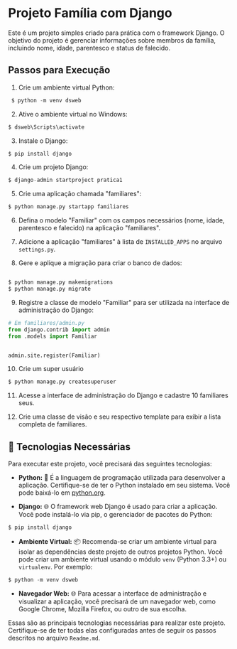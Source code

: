 # Projeto Família com Django

Este é um projeto simples criado para prática com o framework Django. O objetivo do projeto é gerenciar informações sobre membros da família, incluindo nome, idade, parentesco e status de falecido.

## Passos para Execução

1. Crie um ambiente virtual Python:
```python
 $ python -m venv dsweb
```

2. Ative o ambiente virtual no Windows: 
```python
$ dsweb\Scripts\activate
```

3. Instale o Django:
```python
$ pip install django
```

4. Crie um projeto Django:
```python
$ django-admin startproject pratica1
```

5. Crie uma aplicação chamada "familiares":
```python
$ python manage.py startapp familiares
```

6. Defina o modelo "Familiar" com os campos necessários (nome, idade, parentesco e falecido) na aplicação "familiares".

7. Adicione a aplicação "familiares" à lista de `INSTALLED_APPS` no arquivo `settings.py`.

8. Gere e aplique a migração para criar o banco de dados:
```python

$ python manage.py makemigrations
$ python manage.py migrate
```


9. Registre a classe de modelo "Familiar" para ser utilizada na interface de administração do Django:
```python
# Em familiares/admin.py
from django.contrib import admin
from .models import Familiar


admin.site.register(Familiar)
```
10. Crie um super usuário 
```python
$ python manage.py createsuperuser
```
11. Acesse a interface de administração do Django e cadastre 10 familiares seus.

12. Crie uma classe de visão e seu respectivo template para exibir a lista completa de familiares.

## 🚀 Tecnologias Necessárias

Para executar este projeto, você precisará das seguintes tecnologias:

- **Python:** 🐍 É a linguagem de programação utilizada para desenvolver a aplicação. Certifique-se de ter o Python instalado em seu sistema. Você pode baixá-lo em [python.org](https://www.python.org/downloads/).

- **Django:** 🌐 O framework web Django é usado para criar a aplicação. Você pode instalá-lo via pip, o gerenciador de pacotes do Python:

```python
$ pip install django
```

- **Ambiente Virtual:** 📦 Recomenda-se criar um ambiente virtual para isolar as dependências deste projeto de outros projetos Python. Você pode criar um ambiente virtual usando o módulo `venv` (Python 3.3+) ou `virtualenv`. Por exemplo:

```python
$ python -m venv dsweb
```

- **Navegador Web:** 🌐 Para acessar a interface de administração e visualizar a aplicação, você precisará de um navegador web, como Google Chrome, Mozilla Firefox, ou outro de sua escolha.

Essas são as principais tecnologias necessárias para realizar este projeto. Certifique-se de ter todas elas configuradas antes de seguir os passos descritos no arquivo `Readme.md`.
